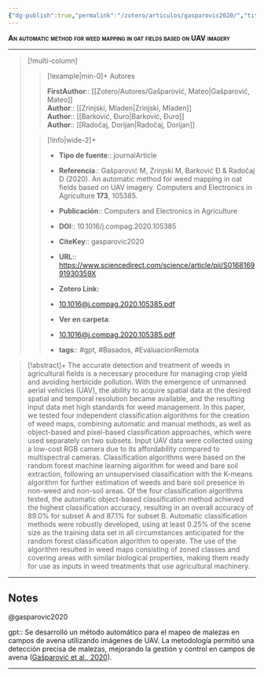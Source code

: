 ```yaml
---
{"dg-publish":true,"permalink":"/zotero/articulos/gasparovic2020/","title":"An automatic method for weed mapping in oat fields based on UAV imagery","tags":["#zotero"]}
---
```



<span style="font-variant:small-caps; font-weight: bold;">An automatic method for weed mapping in oat fields based on UAV imagery</span>

---


> [!multi-column]
>
>> [!example|min-0]+ Autores
>> 
>> **FirstAuthor**:: [[Zotero/Autores/Gašparović, Mateo\|Gašparović, Mateo]]  
>> **Author**:: [[Zrinjski, Mladen\|Zrinjski, Mladen]]  
>> **Author**:: [[Barković, Đuro\|Barković, Đuro]]  
>> **Author**:: [[Radočaj, Dorijan\|Radočaj, Dorijan]]  
 >
>
>> [!info|wide-2]+
>>
>> - **Tipo de fuente**:: journalArticle
>> - **Referencia**:: Gašparović M, Zrinjski M, Barković Đ & Radočaj D (2020). An automatic method for weed mapping in oat fields based on UAV imagery. Computers and Electronics in Agriculture **173**, 105385.
>> - **Publicación**:: Computers and Electronics in Agriculture
>> - **DOI**:: 10.1016/j.compag.2020.105385
>> - **CiteKey**:: gasparovic2020
>> - **URL**:: https://www.sciencedirect.com/science/article/pii/S016816991930359X
>> - **Zotero Link:** 
>> - [10.1016@j.compag.2020.105385.pdf](zotero://select/library/items/YVWP9EBK)
>>
>> - **Ver en carpeta**: 
>> - [10.1016@j.compag.2020.105385.pdf](file://J:\OneDrive\Articulos\10.1016@j.compag.2020.105385.pdf)
>> - **tags**:: #gpt, #Basados, #EvaluacionRemota



> [!abstract]+ 
>The accurate detection and treatment of weeds in agricultural fields is a necessary procedure for managing crop yield and avoiding herbicide pollution. With the emergence of unmanned aerial vehicles (UAV), the ability to acquire spatial data at the desired spatial and temporal resolution became available, and the resulting input data met high standards for weed management. In this paper, we tested four independent classification algorithms for the creation of weed maps, combining automatic and manual methods, as well as object-based and pixel-based classification approaches, which were used separately on two subsets. Input UAV data were collected using a low-cost RGB camera due to its affordability compared to multispectral cameras. Classification algorithms were based on the random forest machine learning algorithm for weed and bare soil extraction, following an unsupervised classification with the K-means algorithm for further estimation of weeds and bare soil presence in non-weed and non-soil areas. Of the four classification algorithms tested, the automatic object-based classification method achieved the highest classification accuracy, resulting in an overall accuracy of 89.0% for subset A and 87.1% for subset B. Automatic classification methods were robustly developed, using at least 0.25% of the scene size as the training data set in all circumstances anticipated for the random forest classification algorithm to operate. The use of the algorithm resulted in weed maps consisting of zoned classes and covering areas with similar biological properties, making them ready for use as inputs in weed treatments that use agricultural machinery.


--- 

## Notes

@gasparovic2020

gpt:: Se desarrolló un método automático para el mapeo de malezas en campos de avena utilizando imágenes de UAV. La metodología permitió una detección precisa de malezas, mejorando la gestión y control en campos de avena ([Gašparović et al., 2020](zotero://select/library/items/I5QXZXLS)).






---







